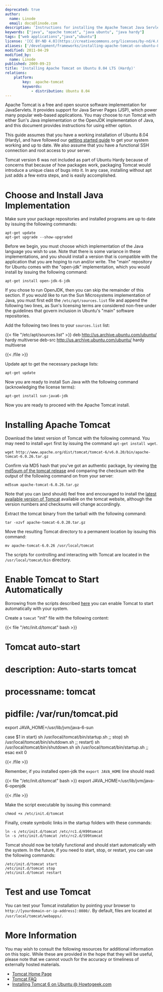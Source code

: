 ```yaml
---
deprecated: true
author:
  name: Linode
  email: docs@linode.com
description: 'Instructions for installing the Apache Tomcat Java Servlet engine on Ubuntu 8.04 LTS (Hardy).'
keywords: ["java", "apache tomcat", "java ubuntu", "java hardy"]
tags: ["web applications","java","ubuntu"]
license: '[CC BY-ND 4.0](https://creativecommons.org/licenses/by-nd/4.0)'
aliases: ['/development/frameworks/installing-apache-tomcat-on-ubuntu-8-04-lts-hardy/','/frameworks/apache-tomcat/ubuntu-8-04-hardy/','/websites/frameworks/installing-apache-tomcat-on-ubuntu-8-04-lts-hardy/']
modified: 2011-04-29
modified_by:
  name: Linode
published: 2009-09-23
title: 'Installing Apache Tomcat on Ubuntu 8.04 LTS (Hardy)'
relations:
    platform:
        key:  apache-tomcat
        keywords:
            - distribution: Ubuntu 8.04
---
```




Apache Tomcat is a free and open source software implementation for JavaServlets. It provides support for Java Server Pages (JSP), which power many popular web-based applications. You may choose to run Tomcat with either Sun's Java implementation or the OpenJDK implementation of Java, and this document provides instructions for using either option.

This guide assumes that you have a working installation of Ubuntu 8.04 (Hardy), and have followed our [getting started guide](/docs/getting-started/) to get your system working and up to date. We also assume that you have a functional SSH connection and root access to your server.

Tomcat version 6 was not included as part of Ubuntu Hardy because of concerns that because of how packages work, packaging Tomcat would introduce a unique class of bugs into it. In any case, installing without apt just adds a few extra steps, and is easily accomplished.

# Choose and Install Java Implementation

Make sure your package repositories and installed programs are up to date by issuing the following commands:

    apt-get update
    apt-get upgrade --show-upgraded

Before we begin, you must choose which implementation of the Java language you wish to use. Note that there is some variance in these implementations, and you should install a version that is compatible with the application that you are hoping to run and/or write. The "main" repository for Ubuntu comes with the "open-jdk" implementation, which you would install by issuing the following command:

    apt-get install open-jdk-6-jdk

If you chose to run OpenJDK, then you can skip the remainder of this section. If you would like to run the Sun Microsystems implementation of Java, you must first edit the `/etc/apt/sources.list` file and append the following two lines, as Sun's licensing terms are considered non-free under the guidelines that govern inclusion in Ubuntu's "main" software repositories.

Add the following two lines to your `sources.list` list:

{{< file "/etc/apt/sources.list" >}}
deb http://us.archive.ubuntu.com/ubuntu/ hardy multiverse
deb-src http://us.archive.ubuntu.com/ubuntu/ hardy multiverse

{{< /file >}}


Update apt to get the necessary package lists:

    apt-get update

Now you are ready to install Sun Java with the following command (acknowledging the license terms):

    apt-get install sun-java6-jdk

Now you are ready to proceed with the Apache Tomcat install.

# Installing Apache Tomcat

Download the latest version of Tomcat with the following command. You may need to install `wget` first by issuing the command `apt-get install wget`.

    wget http://www.apache.org/dist/tomcat/tomcat-6/v6.0.20/bin/apache-tomcat-6.0.26.tar.gz

Confirm via MD5 hash that you've got an authentic package, by viewing [the md5sum of the tomcat release](http://www.apache.org/dist/tomcat/tomcat-6/v6.0.26/bin/apache-tomcat-6.0.26.tar.gz.md5) and comparing the checksum with the output of the following command on from your server:

    md5sum apache-tomcat-6.0.26.tar.gz

Note that you can (and should) feel free and encouraged to install the [latest available version of Tomcat](http://tomcat.apache.org/download-60.cgi) available on the tomcat website, although the version numbers and checksums will change accordingly.

Extract the tomcat binary from the tarball with the following command:

    tar -xzvf apache-tomcat-6.0.20.tar.gz

Move the resulting Tomcat directory to a permanent location by issuing this command:

    mv apache-tomcat-6.0.26 /usr/local/tomcat

The scripts for controlling and interacting with Tomcat are located in the `/usr/local/tomcat/bin` directory.

# Enable Tomcat to Start Automatically

Borrowing from the scripts described [here](http://www.howtogeek.com/howto/linux/installing-tomcat-6-on-ubuntu/) you can enable Tomcat to start automatically with your system.

Create a `tomcat` "init" file with the following content:

{{< file "/etc/init.d/tomcat" bash >}}
# Tomcat auto-start
#
# description: Auto-starts tomcat
# processname: tomcat
# pidfile: /var/run/tomcat.pid

export JAVA_HOME=/usr/lib/jvm/java-6-sun

case $1 in
start)
        sh /usr/local/tomcat/bin/startup.sh
        ;;
stop)
        sh /usr/local/tomcat/bin/shutdown.sh
        ;;
restart)
        sh /usr/local/tomcat/bin/shutdown.sh
        sh /usr/local/tomcat/bin/startup.sh
        ;;
esac
exit 0

{{< /file >}}


Remember, if you installed open-jdk the `export JAVA_HOME` line should read:

{{< file "/etc/init.d/tomcat" bash >}}
export JAVA_HOME=/usr/lib/jvm/java-6-openjdk

{{< /file >}}


Make the script executable by issuing this command:

    chmod +x /etc/init.d/tomcat

Finally, create symbolic links in the startup folders with these commands:

    ln -s /etc/init.d/tomcat /etc/rc1.d/K99tomcat
    ln -s /etc/init.d/tomcat /etc/rc2.d/S99tomcat

Tomcat should now be totally functional and should start automatically with the system. In the future, if you need to start, stop, or restart, you can use the following commands:

    /etc/init.d/tomcat start
    /etc/init.d/tomcat stop
    /etc/init.d/tomcat restart

# Test and use Tomcat

You can test your Tomcat installation by pointing your browser to `http://[yourdomain-or-ip-address]:8080/`. By default, files are located at `/usr/local/tomcat/webapps/`.

# More Information

You may wish to consult the following resources for additional information on this topic. While these are provided in the hope that they will be useful, please note that we cannot vouch for the accuracy or timeliness of externally hosted materials.

- [Tomcat Home Page](http://tomcat.apache.org/)
- [Tomcat FAQ](http://wiki.apache.org/tomcat/FAQ)
- [Installing Tomcat 6 on Ubuntu @ Howtogeek.com](http://www.howtogeek.com/howto/linux/installing-tomcat-6-on-ubuntu/)




